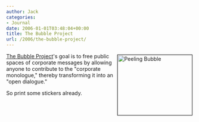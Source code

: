 ```yaml
---
author: Jack
categories:
- Journal
date: 2006-01-01T03:48:04+00:00
title: The Bubble Project
url: /2006/the-bubble-project/
---
```


<img src="/files/filesPeeling_Bubble.jpg" height="162" width="200" border="1" align="right" hspace="4" vspace="4" alt="Peeling Bubble" /> 

[The Bubble Project](<http://www.thebubbleproject.com/>)'s goal is to free public spaces of corporate messages by allowing anyone to contribute to the "corporate monologue," thereby transforming it into an "open dialogue." 

So print some stickers already. </p>